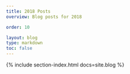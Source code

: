 ```yaml
---
title: 2018 Posts
overview: Blog posts for 2018

order: 10

layout: blog
type: markdown
toc: false
---
```


{% include section-index.html docs=site.blog %}

